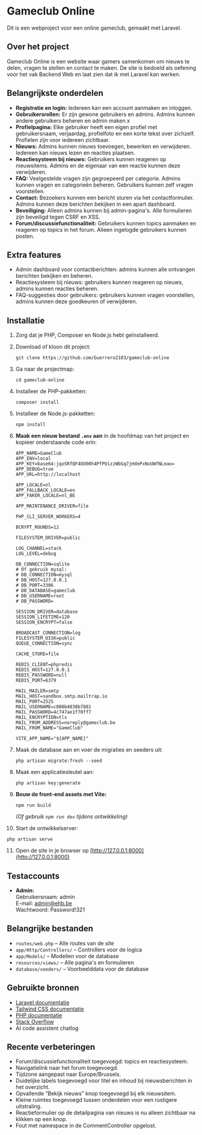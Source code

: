 # Gameclub Online

Dit is een webproject voor een online gameclub, gemaakt met Laravel.

## Over het project

Gameclub Online is een website waar gamers samenkomen om nieuws te delen, vragen te stellen en contact te maken. De site is bedoeld als oefening voor het vak Backend Web en laat zien dat ik met Laravel kan werken.

## Belangrijkste onderdelen

- **Registratie en login:** Iedereen kan een account aanmaken en inloggen.
- **Gebruikersrollen:** Er zijn gewone gebruikers en admins. Admins kunnen andere gebruikers beheren en admin maken.x
- **Profielpagina:** Elke gebruiker heeft een eigen profiel met gebruikersnaam, verjaardag, profielfoto en een korte tekst over zichzelf. Profielen zijn voor iedereen zichtbaar.
- **Nieuws:** Admins kunnen nieuws toevoegen, bewerken en verwijderen. Iedereen kan nieuws lezen en reacties plaatsen.
- **Reactiesysteem bij nieuws:** Gebruikers kunnen reageren op nieuwsitems. Admins en de eigenaar van een reactie kunnen deze verwijderen.
- **FAQ:** Veelgestelde vragen zijn gegroepeerd per categorie. Admins kunnen vragen en categorieën beheren. Gebruikers kunnen zelf vragen voorstellen.
- **Contact:** Bezoekers kunnen een bericht sturen via het contactformulier. Admins kunnen deze berichten bekijken in een apart dashboard.
- **Beveiliging:** Alleen admins kunnen bij admin-pagina's. Alle formulieren zijn beveiligd tegen CSRF en XSS.
- **Forum/discussiefunctionaliteit:** Gebruikers kunnen topics aanmaken en reageren op topics in het forum. Alleen ingelogde gebruikers kunnen posten.

## Extra features

- Admin dashboard voor contactberichten: admins kunnen alle ontvangen berichten bekijken en beheren.
- Reactiesysteem bij nieuws: gebruikers kunnen reageren op nieuws, admins kunnen reacties beheren.
- FAQ-suggesties door gebruikers: gebruikers kunnen vragen voorstellen, admins kunnen deze goedkeuren of verwijderen.

## Installatie

1. Zorg dat je PHP, Composer en Node.js hebt geïnstalleerd.
2. Download of kloon dit project:
   ```
   git clone https://github.com/Guerrero2103/gameclub-online
   ```
3. Ga naar de projectmap:
   ```
   cd gameclub-online
   ```
4. Installeer de PHP-pakketten:
   ```
   composer install
   ```
5. Installeer de Node.js-pakketten:
   ```
   npm install
   ```
6. **Maak een nieuw bestand `.env` aan** in de hoofdmap van het project en kopieer onderstaande code erin:

   ```
   APP_NAME=GameClub
   APP_ENV=local
   APP_KEY=base64:jqoSRfQF4OU00h4PfPUizzWbGq7jHdePxNvUWfNLeao=
   APP_DEBUG=true
   APP_URL=http://localhost

   APP_LOCALE=nl
   APP_FALLBACK_LOCALE=en
   APP_FAKER_LOCALE=nl_BE

   APP_MAINTENANCE_DRIVER=file

   PHP_CLI_SERVER_WORKERS=4

   BCRYPT_ROUNDS=12

   FILESYSTEM_DRIVER=public

   LOG_CHANNEL=stack
   LOG_LEVEL=debug

   DB_CONNECTION=sqlite
   # Of gebruik mysql:
   # DB_CONNECTION=mysql
   # DB_HOST=127.0.0.1
   # DB_PORT=3306
   # DB_DATABASE=gameclub
   # DB_USERNAME=root
   # DB_PASSWORD=

   SESSION_DRIVER=database
   SESSION_LIFETIME=120
   SESSION_ENCRYPT=false

   BROADCAST_CONNECTION=log
   FILESYSTEM_DISK=public
   QUEUE_CONNECTION=sync

   CACHE_STORE=file

   REDIS_CLIENT=phpredis
   REDIS_HOST=127.0.0.1
   REDIS_PASSWORD=null
   REDIS_PORT=6379

   MAIL_MAILER=smtp
   MAIL_HOST=sandbox.smtp.mailtrap.io
   MAIL_PORT=2525
   MAIL_USERNAME=c000b4830b7881
   MAIL_PASSWORD=4c747ae1f70ff7   
   MAIL_ENCRYPTION=tls
   MAIL_FROM_ADDRESS=noreply@gameclub.be
   MAIL_FROM_NAME="GameClub"

   VITE_APP_NAME="${APP_NAME}"
   ```

7. Maak de database aan en voer de migraties en seeders uit:
   ```
   php artisan migrate:fresh --seed
   ```
8. Maak een applicatiesleutel aan:
   ```
   php artisan key:generate
   ```
9. **Bouw de front-end assets met Vite:**
   ```
   npm run build
   ```
   *(Of gebruik `npm run dev` tijdens ontwikkeling)*

10. Start de ontwikkelserver:
   ```
   php artisan serve
   ```
11. Open de site in je browser op [http://127.0.0.1:8000](http://127.0.0.1:8000)

## Testaccounts

- **Admin:**  
  Gebruikersnaam: admin  
  E-mail: admin@ehb.be  
  Wachtwoord: Password!321

## Belangrijke bestanden

- `routes/web.php` – Alle routes van de site
- `app/Http/Controllers/` – Controllers voor de logica
- `app/Models/` – Modellen voor de database
- `resources/views/` – Alle pagina's en formulieren
- `database/seeders/` – Voorbeelddata voor de database

## Gebruikte bronnen

- [Laravel documentatie](https://laravel.com/docs)
- [Tailwind CSS documentatie](https://tailwindcss.com/docs)
- [PHP documentatie](https://www.php.net/docs)
- [Stack Overflow](https://stackoverflow.com/)
- AI code assistent chatlog

## Recente verbeteringen

- Forum/discussiefunctionaliteit toegevoegd: topics en reactiesysteem.
- Navigatielink naar het forum toegevoegd.
- Tijdzone aangepast naar Europe/Brussels.
- Duidelijke labels toegevoegd voor titel en inhoud bij nieuwsberichten in het overzicht.
- Opvallende “Bekijk nieuws” knop toegevoegd bij elk nieuwsitem.
- Kleine ruimtes toegevoegd tussen onderdelen voor een rustigere uitstraling.
- Reactieformulier op de detailpagina van nieuws is nu alleen zichtbaar na klikken op een knop.
- Fout met namespace in de CommentController opgelost.

